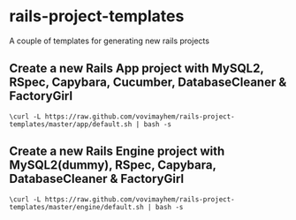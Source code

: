 # rails-project-templates #

A couple of templates for generating new rails projects

## Create a new Rails App project with MySQL2, RSpec, Capybara, Cucumber, DatabaseCleaner & FactoryGirl ##

	\curl -L https://raw.github.com/vovimayhem/rails-project-templates/master/app/default.sh | bash -s

## Create a new Rails Engine project with MySQL2(dummy), RSpec, Capybara, DatabaseCleaner & FactoryGirl ##

	\curl -L https://raw.github.com/vovimayhem/rails-project-templates/master/engine/default.sh | bash -s